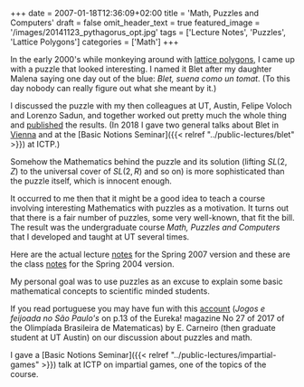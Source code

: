 +++
date = 2007-01-18T12:36:09+02:00
title = 'Math, Puzzles and Computers'
draft = false
omit_header_text = true
featured_image = '/images/20141123_pythagorus_opt.jpg'
tags = ['Lecture Notes', 'Puzzles', 'Lattice Polygons']
categories = ['Math']
+++

In the early 2000's while monkeying around with [lattice
polygons](/pdf/12-polygons.pdf), I came up with a puzzle that looked
interesting.  I named it Blet after my daughter Malena saying one day
out of the blue: *Blet, suena como un tomat*.  (To this day nobody can
really figure out what she meant by it.)

I discussed the puzzle with my then colleagues at UT, Austin, Felipe
Voloch and Lorenzo Sadun, and together worked out pretty much the
whole thing and [published](/pdf/blet.pdf) the results. (In
2018 I gave two general talks about Blet in
[Vienna](/pdf/2018-blet.pdf) and at the [Basic Notions Seminar]({{<
relref "../public-lectures/blet" >}}) at ICTP.)

Somehow the Mathematics behind the puzzle and its solution (lifting
$SL(2,Z)$ to the universal cover of $SL(2,R)$ and so on) is more
sophisticated than the puzzle itself, which is innocent enough. 

It occurred to me then that it might be a good idea to teach a course
involving interesting Mathematics with puzzles as a motivation. It
turns out that there is a fair number of puzzles, some very
well-known, that fit the bill. The result was the undergraduate course
*Math, Puzzles and Computers* that I developed and taught at UT
several times.

Here are the actual lecture
[notes](/pdf/S07/2007-math-puzzles-and-computers.pdf) for the Spring
2007 version and these are the class
[notes](/pdf/S04/2004-math-puzzles-computers.pdf) for the Spring 2004
version.

My personal goal was to use puzzles as an excuse to explain
some basic mathematical concepts to scientific minded students.

If you read portuguese you may have fun with this
[account](https://www.obm.org.br/content/uploads/2017/01/eureka_27.pdf)
(*Jogos e feijoada no São Paulo's* on p.13 of the Eureka! magazine No
27 of 2017 of the Olimpíada Brasileira de Matematicas) by E. Carneiro
(then graduate student at UT Austin) on our discussion about puzzles
and math.

I gave a [Basic Notions Seminar]({{< relref
"../public-lectures/impartial-games" >}}) talk at ICTP on impartial
games, one of the topics of the course.
